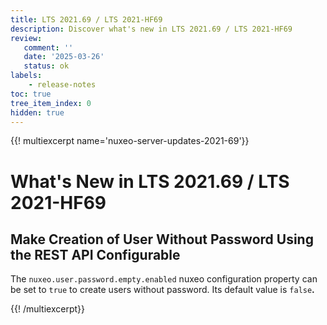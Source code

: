 ```yaml
---
title: LTS 2021.69 / LTS 2021-HF69
description: Discover what's new in LTS 2021.69 / LTS 2021-HF69
review:
   comment: ''
   date: '2025-03-26'
   status: ok
labels:
    - release-notes
toc: true
tree_item_index: 0
hidden: true
---
```


{{! multiexcerpt name='nuxeo-server-updates-2021-69'}}
# What's New in LTS 2021.69 / LTS 2021-HF69

## Make Creation of User Without Password Using the REST API Configurable


The `nuxeo.user.password.empty.enabled` nuxeo configuration property can be set to `true` to create users without password. Its default value is `false`**.**


{{! /multiexcerpt}}
